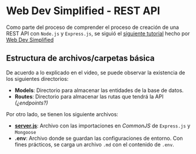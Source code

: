 # Web Dev Simplified - REST API

Como parte del proceso de comprender el proceso de creación de una REST API con `Node.js` y `Express.js`, se siguió el [siguiente tutorial](https://youtu.be/fgTGADljAeg) hecho por [Web Dev Simplified](https://www.youtube.com/@WebDevSimplified)

## Estructura de archivos/carpetas básica

De acuerdo a lo explicado en el video, se puede observar la existencia de los siguientes directorios:

- **Models**: Directorio para almacenar las entidades de la base de datos.
- **Routes**: Directorio para almacenar las rutas que tendrá la API _(¿endpoints?)_

Por otro lado, se tienen los siguiente archivos:

- **[server.js](server.js)**: Archivo con las importaciones en _CommonJS_ de `Express.js` y `Mongoose`
- **.env**: Archivo donde se guardan las configuraciones de entorno. Con fines prácticos, se carga un archivo `.md` con el contenido de `.env`.
